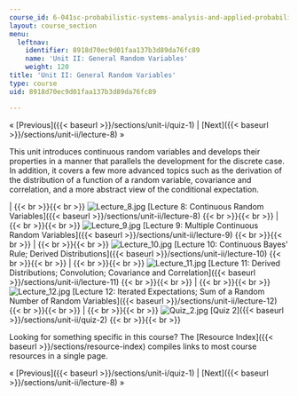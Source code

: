 ```yaml
---
course_id: 6-041sc-probabilistic-systems-analysis-and-applied-probability-fall-2013
layout: course_section
menu:
  leftnav:
    identifier: 8918d70ec9d01faa137b3d89da76fc89
    name: 'Unit II: General Random Variables'
    weight: 120
title: 'Unit II: General Random Variables'
type: course
uid: 8918d70ec9d01faa137b3d89da76fc89

---
```


« [Previous]({{< baseurl >}}/sections/unit-i/quiz-1) | [Next]({{< baseurl >}}/sections/unit-ii/lecture-8) »

This unit introduces continuous random variables and develops their properties in a manner that parallels the development for the discrete case. In addition, it covers a few more advanced topics such as the derivation of the distribution of a function of a random variable, covariance and correlation, and a more abstract view of the conditional expectation.

|  {{< br >}}{{< br >}} ![Lecture_8.jpg](/coursemedia/6-041sc-probabilistic-systems-analysis-and-applied-probability-fall-2013/c8699c9bd47f1a7a0f5fbd77f8be1bec_Lecture_8.jpg) [Lecture 8: Continuous Random Variables]({{< baseurl >}}/sections/unit-ii/lecture-8) {{< br >}}{{< br >}}  |  {{< br >}}{{< br >}} ![Lecture_9.jpg](/coursemedia/6-041sc-probabilistic-systems-analysis-and-applied-probability-fall-2013/5a99ef3ae4d426d2269e95ac6ffad441_Lecture_9.jpg) [Lecture 9: Multiple Continuous Random Variables]({{< baseurl >}}/sections/unit-ii/lecture-9) {{< br >}}{{< br >}}  |  {{< br >}}{{< br >}} ![Lecture_10.jpg](/coursemedia/6-041sc-probabilistic-systems-analysis-and-applied-probability-fall-2013/af4f95cad8ba4637b775909bdb19fc66_Lecture_10.jpg) [Lecture 10: Continuous Bayes' Rule; Derived Distributions]({{< baseurl >}}/sections/unit-ii/lecture-10) {{< br >}}{{< br >}}  |  {{< br >}}{{< br >}} ![Lecture_11.jpg](/coursemedia/6-041sc-probabilistic-systems-analysis-and-applied-probability-fall-2013/1e00f5223240da5d90768fd44c3db854_Lecture_11.jpg) [Lecture 11: Derived Distributions; Convolution; Covariance and Correlation]({{< baseurl >}}/sections/unit-ii/lecture-11) {{< br >}}{{< br >}}  |  {{< br >}}{{< br >}} ![Lecture_12.jpg](/coursemedia/6-041sc-probabilistic-systems-analysis-and-applied-probability-fall-2013/2d7a9bf962c1c28583989772b4195ca7_Lecture_12.jpg) [Lecture 12: Iterated Expectations; Sum of a Random Number of Random Variables]({{< baseurl >}}/sections/unit-ii/lecture-12) {{< br >}}{{< br >}}  |  {{< br >}}{{< br >}} ![Quiz_2.jpg](/coursemedia/6-041sc-probabilistic-systems-analysis-and-applied-probability-fall-2013/efe3db8865cf2166cc77b82d633179a7_Quiz_2.jpg) [Quiz 2]({{< baseurl >}}/sections/unit-ii/quiz-2) {{< br >}}{{< br >}}  

Looking for something specific in this course? The [Resource Index]({{< baseurl >}}/sections/resource-index) compiles links to most course resources in a single page.

« [Previous]({{< baseurl >}}/sections/unit-i/quiz-1) | [Next]({{< baseurl >}}/sections/unit-ii/lecture-8) »